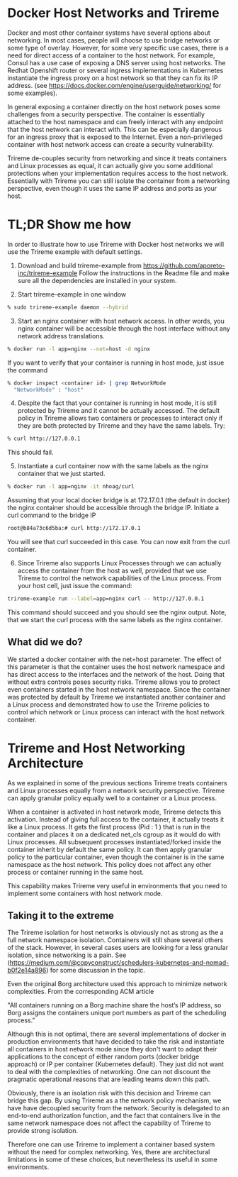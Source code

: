 # Docker Host Networks and Trireme

Docker and most other container systems have several options about networking.
In most cases, people will choose to use bridge networks or some type of
overlay. However, for some very specific use cases, there is a need for
direct access of a container to the host network. For example, Consul
has a use case of exposing a DNS server using host networks. The Redhat Openshift
router or several ingress implementations in Kubernetes instantiate the
ingress proxy on a host network so that they can fix its IP address.
(see https://docs.docker.com/engine/userguide/networking/ for some examples).

In general exposing a container directly on the host network poses some
challenges from a security perspective. The container is essentially attached
to the host namespace and can freely interact with any endpoint that the
host network can interact with. This can be especially dangerous for an
ingress proxy that is exposed to the Internet. Even a non-privileged
container with host network access can create a security vulnerability.

Trireme de-couples security from networking and since it treats containers
and Linux processes as equal, it can actually give you some additional
protections when your implementation requires access to the host network.
Essentially with Trireme you can still isolate the container from a
networking perspective, even though it uses the same IP address and ports
as your host.

# TL;DR Show me how

In order to illustrate how to use Trireme with Docker host networks we will use
the Trireme example with default settings.

1. Download and build trireme-example from https://github.com/aporeto-inc/trireme-example
   Follow the instructions in the Readme file and make sure all the dependencies
   are installed in your system.

2. Start trireme-example in one window
```bash
% sudo trireme-example daemon --hybrid
```

3. Start an nginx container with host network access. In other words, you nginx
container will be accessible through the host interface without any network
address translations.
```bash
% docker run -l app=nginx --net=host -d nginx
```

If you want to verify that your container is running in host mode, just issue the command
```bash
% docker inspect <container id> | grep NetworkMode
  "NetworkMode" : "host"
```

4. Despite the fact that your container is running in host mode, it is still
protected by Trireme and it cannot be actually accessed. The default policy
in Trireme allows two containers or processes to interact only if they are
both protected by Trireme and they have the same labels. Try:
```bash
% curl http://127.0.0.1
```
This should fail.

5. Instantiate a curl container now with the same labels as the nginx container
that we just started.
```bash
% docker run -l app=nginx -it nhoag/curl
```

Assuming that your local docker bridge is at 172.17.0.1 (the default in docker)
the nginx container should be accessible through the bridge IP. Initiate a
curl command to the bridge IP
```bash
root@b84a73c6d5ba:# curl http://172.17.0.1
```
You will see that curl succeeded in this case. You can now exit from the curl
container.

6. Since Trireme also supports Linux Processes through we can actually access
the container from the host as well, provided that we use Trireme to control
the network capabilities of the Linux process. From your host cell, just
issue the command:
```bash
trireme-example run --label=app=nginx curl -- http://127.0.0.1
```
This command should succeed and you should see the nginx output. Note, that we
start the curl process with the same labels as the nginx container.

## What did we do?

We started a docker container with the net=host parameter. The effect of this
parameter is that the container uses the host network namespace and has direct
access to the interfaces and the network of the host. Doing that without
extra controls poses security risks. Trireme allows you to protect even
containers started in the host network namespace. Since the container was
protected by default by Trireme we instantiated another container and a Linux
process and demonstrated how to use the Trireme policies to control which
network or Linux process can interact with the host network container.

# Trireme and Host Networking Architecture

As we explained in some of the previous sections Trireme treats containers and
Linux processes equally from a network security perspective. Trireme can apply
granular policy equally well to a container or a Linux process.

When a container is activated in host network mode, Trireme detects this activation.
Instead of giving full access to the container, it actually treats it like a
Linux process. It gets the first process (Pid : 1 ) that is run in the container and
places it on a dedicated net_cls cgroup as it would do with Linux processes. All
subsequent processes instantiated/forked inside the container inherit by
default the same policy. It can then apply granular policy to the particular
container, even though the container is in the same namespace as the host network.
This policy does not affect any other process or container running in the same host.

This capability makes Trireme very useful in environments that you need
to implement some containers with host network mode.

## Taking it to the extreme
The Trireme isolation for host networks is obviously not as strong as the
a full network namespace isolation. Containers will still share several
others of the stack. However, in several cases users are looking for a less
granular isolation, since networking is a pain. See (https://medium.com/@copyconstruct/schedulers-kubernetes-and-nomad-b0f2e14a896) for
some discussion in the topic.

Even the original Borg architecture used this approach to minimize
network complexities. From the corresponding ACM article

"All containers running on a Borg machine share the host’s IP address, so Borg assigns the containers unique port numbers as part of the scheduling process."

Although this is not optimal, there are several implementations of docker
in production environments that have decided to take the risk and instantiate
all containers in host network mode since they don't want to adapt their
applications to the concept of either random ports (docker bridge approach)
or IP per container (Kubernetes default).
They just did not want to deal with the complexities of networking. One can
not discount the pragmatic operational reasons that are leading teams down
this path.

Obviously, there is an isolation risk with this decision and Trireme can
bridge this gap. By using Trireme as a the network policy mechanism, we have
have decoupled security from the network. Security is delegated to an
end-to-end authorization function, and the fact that containers live in the same
network namespace does not affect the capability of Trireme to provide
strong isolation.

Therefore one can use Trireme to implement a container based system without
the need for complex networking. Yes, there are architectural limitations
in some of these choices, but nevertheless its useful in some environments.

